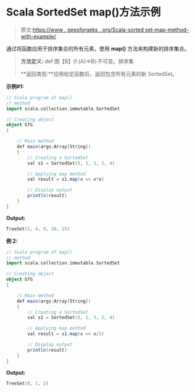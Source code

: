 # Scala SortedSet map()方法示例

> 原文:[https://www . geesforgeks . org/Scala-sorted set-map-method-with-example/](https://www.geeksforgeeks.org/scala-sortedset-map-method-with-example/)

通过将函数应用于排序集合的所有元素，使用 **map()** 方法来构建新的排序集合。

> **方法定义:** def 图【B】(f:(A)=>B):不可变。排序集
> 
> **返回类型:**应用给定函数后，返回包含所有元素的新 SortedSet。

**示例#1:**

```scala
// Scala program of map() 
// method 
import scala.collection.immutable.SortedSet 

// Creating object 
object GfG 
{ 

    // Main method 
    def main(args:Array[String]) 
    { 
        // Creating a SortedSet 
        val s1 = SortedSet(5, 1, 3, 2, 4) 

        // Applying map method 
        val result = s1.map(x => x*x)

        // Display output
        println(result)
    } 
} 
```

**Output:**

```scala
TreeSet(1, 4, 9, 16, 25)

```

**例 2:**

```scala
// Scala program of map() 
// method 
import scala.collection.immutable.SortedSet 

// Creating object 
object GfG 
{ 

    // Main method 
    def main(args:Array[String]) 
    { 
        // Creating a SortedSet 
        val s1 = SortedSet(5, 1, 3, 2, 4) 

        // Applying map method 
        val result = s1.map(x => x/2)

        // Display output
        println(result)
    } 
} 
```

**Output:**

```scala
TreeSet(0, 1, 2)

```